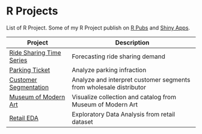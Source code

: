 # R Projects

List of R Project. Some of my R Project publish on [R Pubs](https://rpubs.com/muslimalfatih) and [Shiny Apps](https://www.shinyapps.io/).

| Project | Description |
| ------- | ----------- |
| [Ride Sharing Time Series](https://rpubs.com/muslimalfatih/time-series-ride-sharing) | Forecasting ride sharing demand |
| [Parking Ticket](https://rpubs.com/muslimalfatih/parking-ticket) | Analyze parking infraction |
| [Customer Segmentation](https://rpubs.com/muslimalfatih/customer-segmentation) | Analyze and interpret customer segments from wholesale distributor |
| [Museum of Modern Art](https://muslimalfatih.shinyapps.io/museum-modern-art) | Visualize collection and catalog from Museum of Modern Art  |
| [Retail EDA](#) | Exploratory Data Analysis from retail dataset |
